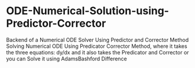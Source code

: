 # ODE-Numerical-Solution-using-Predictor-Corrector
Backend of a Numerical ODE Solver Using Predictor and Corrector Method
Solving Numerical ODE Using Predicator Corrector Method,
where it takes the three equations: dy/dx and it also takes the Predicator and Corrector or 
you can Solve it using AdamsBashford Difference
